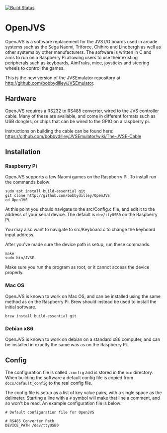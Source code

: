 [![Build Status](https://travis-ci.com/bobbydilley/OpenJVS.svg?branch=master)](https://travis-ci.com/bobbydilley/OpenJVS)

# OpenJVS

OpenJVS is a software replacement for the JVS I/O boards used in arcade systems such as the Sega Naomi, Triforce, Chihiro and Lindbergh as well as other systems by other manufacturers. The software is written in C and aims to run on a Raspberry Pi allowing users to use their existing peripherals such as keyboards, AimTraks, mice, joysticks and steering wheels to control the games.

This is the new version of the JVSEmulator repository at http://github.com/bobbydilley/JVSEmulator.

## Hardware

OpenJVS requires a RS232 to RS485 converter, wired to the JVS controller cable. Many of these are available, and come in different formats such as USB dongles, or chips that can be wired to the GPIO on a raspberry pi.

Instructions on building the cable can be found here: https://github.com/bobbydilley/JVSEmulator/wiki/The-JVSE-Cable

## Installation

### Raspberry Pi

OpenJVS supports a few Naomi games on the Raspberry Pi. To install run the commands below:

```
sudo apt install build-essential git
git clone http://github.com/bobbydilley/OpenJVS
cd OpenJVS
```

At this point you should navigate to the src/Config.c file, and edit it to the address of your serial device. The default is `dev/ttyUSB0` on the Raspberry Pi.

You may also want to navigate to src/Keyboard.c to change the keyboard input address.

After you've made sure the device path is setup, run these commands.

```
make
sudo bin/JVSE
```

Make sure you run the program as root, or it cannot access the device properly.

### Mac OS

OpenJVS is known to work on Mac OS, and can be installed using the same method as on the Raspberry Pi. Brew should instead be used to install the initial software.

```
brew install build-essential git
```

### Debian x86

OpenJVS is known to work on debian on a standard x86 computer, and can be installed in exactly the same was as on the Raspberry Pi.

## Config

The configuration file is called `.config` and is stored in the `bin` directory. When building the software a default config file is copied from `docs/default_config` to the real config file.

The config file is setup as a list of key value pairs, with a single space as the delimeter. Starting a line with a `#` symbol will make that line a comment, and so won't be read. An example configuration file is below:

```
# Default configuration file for OpenJVS

# RS485 Converter Path
DEVICE_PATH /dev/ttyUSB0
```
